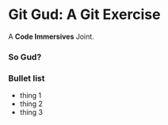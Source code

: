 # Git Gud: A Git Exercise

A **Code Immersives** Joint.

### So Gud?

### Bullet list

* thing 1
* thing 2
* thing 3
